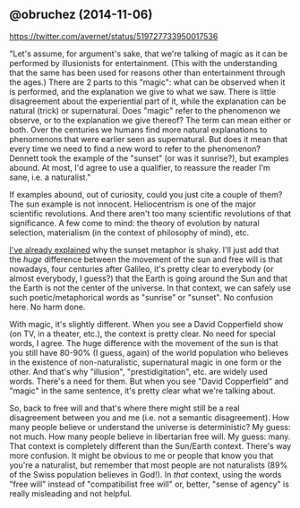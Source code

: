 ## @obruchez (2014-11-06)

https://twitter.com/avernet/status/519727733950017536

"Let's assume, for argument's sake, that we're talking of magic as it can be performed by illusionists for entertainment. (This with the understanding that the same has been used for reasons other than entertainment through the ages.) There are 2 parts to this "magic": what can be observed when it is performed, and the explanation we give to what we saw. There is little disagreement about the experiential part of it, while the explanation can be natural (trick) or supernatural. Does "magic" refer to the phenomenon we observe, or to the explanation we give thereof? The term can mean either or both. Over the centuries we humans find more natural explanations to phenomenons that were earlier seen as supernatural. But does it mean that every time we need to find a new word to refer to the phenomenon? Dennett took the example of the "sunset" (or was it sunrise?), but examples abound. At most, I'd agree to use a qualifier, to reassure the reader I'm sane, i.e. a naturalist."

If examples abound, out of curiosity, could you just cite a couple of them? The sun example is not innocent. Heliocentrism is one of the major scientific revolutions. And there aren't too many scientific revolutions of that significance. A few come to mind: the theory of evolution by natural selection, materialism (in the context of philosophy of mind), etc.

[I've already explained](https://github.com/obruchez/public/blob/master/Twitter/Reply%20to%20%40avernet%20(2014-03-21).md) why the sunset metaphor is shaky. I'll just add that the *huge* difference between the movement of the sun and free will is that nowadays, four centuries after Galileo, it's pretty clear to everybody (or almost everybody, I guess?) that the Earth is going around the Sun and that the Earth is not the center of the universe. In that context, we can safely use such poetic/metaphorical words as "sunrise" or "sunset". No confusion here. No harm done.

With magic, it's slightly different. When you see a David Copperfield show (on TV, in a theater, etc.), the context is pretty clear. No need for special words, I agree. The huge difference with the movement of the sun is that you still have 80-90% (I guess, again) of the world population who believes in the existence of non-naturalistic, supernatural magic in one form or the other. And that's why "illusion", "prestidigitation", etc. are widely used words. There's a need for them. But when you see "David Copperfield" and "magic" in the same sentence, it's pretty clear what we're talking about. 

So, back to free will and that's where there might still be a real disagreement between you and me (i.e. not a semantic disagreement). How many people believe or understand the universe is deterministic? My guess: not much. How many people believe in libertarian free will. My guess: many. That context is completely different than the Sun/Earth context. There's way more confusion. It might be obvious to me or people that know you that you're a naturalist, but remember that most people are not naturalists (89% of the Swiss population believes in God!). In *that* context, using the words "free will" instead of "compatibilist free will" or, better, "sense of agency" is really misleading and not helpful.
